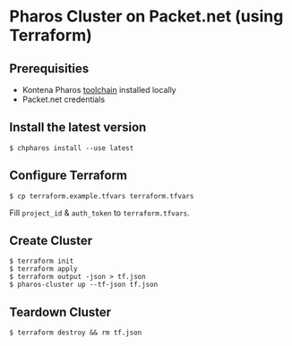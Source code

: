 # Pharos Cluster on Packet.net (using Terraform)


## Prerequisities

- Kontena Pharos [toolchain](https://www.pharos.sh/docs/install.html) installed locally
- Packet.net credentials


## Install the latest version

```
$ chpharos install --use latest
```

## Configure Terraform

```
$ cp terraform.example.tfvars terraform.tfvars
```

Fill `project_id` & `auth_token` to `terraform.tfvars`.

## Create Cluster

```
$ terraform init
$ terraform apply
$ terraform output -json > tf.json
$ pharos-cluster up --tf-json tf.json
```

## Teardown Cluster

```
$ terraform destroy && rm tf.json
```